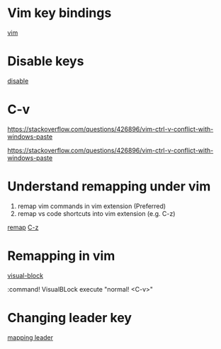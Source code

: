 # Vim key bindings
[vim](https://github.com/VSCodeVim/Vim)

# Disable keys
[disable](https://www.reddit.com/r/vim/comments/qajeia/how_to_enable_ctrlv_as_paste_in_vim_vscode/)

# C-v
https://stackoverflow.com/questions/426896/vim-ctrl-v-conflict-with-windows-paste

https://stackoverflow.com/questions/426896/vim-ctrl-v-conflict-with-windows-paste
# Understand remapping under vim

1. remap vim commands in vim extension (Preferred)
1. remap vs code shortcuts into vim extension (e.g. C-z)

[remap](https://github.com/VSCodeVim/Vim/issues/6241)
[C-z](https://github.com/VSCodeVim/Vim/issues/7164)

# Remapping in vim
[visual-block](https://vi.stackexchange.com/questions/3699/is-there-a-command-to-enter-visual-block-mode)

:command! VisualBLock execute "normal! \<C-v>"

# Changing leader key
[mapping leader](https://www.reddit.com/r/vim/comments/vcj9z2/vs_code_vim_extension_help_changing_map_leader/)